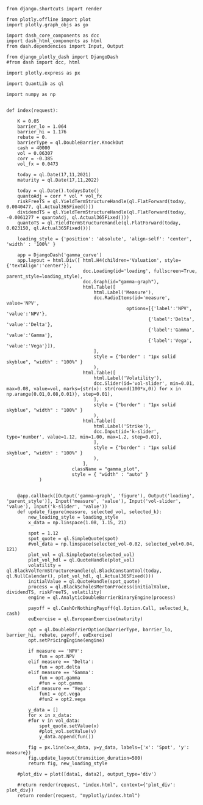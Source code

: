     from django.shortcuts import render

    from plotly.offline import plot
    import plotly.graph_objs as go

    import dash_core_components as dcc
    import dash_html_components as html
    from dash.dependencies import Input, Output

    from django_plotly_dash import DjangoDash
    #from dash import dcc, html

    import plotly.express as px

    import QuantLib as ql

    import numpy as np


    def index(request):

        K = 0.05
        barrier_lo = 1.064
        barrier_hi = 1.176
        rebate = 0.
        barrierType = ql.DoubleBarrier.KnockOut
        cash = 40000
        vol = 0.06307
        corr = -0.385
        vol_fx = 0.0473

        today = ql.Date(17,11,2021)
        maturity = ql.Date(17,11,2022)

        today = ql.Date().todaysDate()
        quantoAdj = corr * vol * vol_fx
        riskFreeTS = ql.YieldTermStructureHandle(ql.FlatForward(today, 0.0040477, ql.Actual365Fixed()))
        dividendTS = ql.YieldTermStructureHandle(ql.FlatForward(today, -0.0061277 + quantoAdj, ql.Actual365Fixed()))
        quantoTS = ql.YieldTermStructureHandle(ql.FlatForward(today, 0.023150, ql.Actual365Fixed()))

        loading_style = {'position': 'absolute', 'align-self': 'center', 'width' : '100%' }

        app = DjangoDash('gamma_curve')
        app.layout = html.Div([ html.H4(children='Valuation', style={'textAlign':'center'}), 
                                dcc.Loading(id='loading', fullscreen=True, parent_style=loading_style), 
                                dcc.Graph(id="gamma-graph"), 
                                html.Table([
                                    html.Label('Measure'), 
                                    dcc.RadioItems(id='measure', value='NPV', 
                                                options=[{'label':'NPV', 'value':'NPV'}, 
                                                        {'label':'Delta', 'value':'Delta'}, 
                                                        {'label':'Gamma', 'value':'Gamma'},
                                                        {'label':'Vega', 'value':'Vega'}]), 
                                    ], 
                                    style = {"border" : "1px solid skyblue", "width" : "100%" }
                                    ), 
                                html.Table([
                                    html.Label('Volatility'), 
                                    dcc.Slider(id='vol-slider', min=0.01, max=0.08, value=vol, marks={str(x): str(round(100*x,0)) for x in np.arange(0.01,0.08,0.01)}, step=0.01), 
                                    ], 
                                    style = {"border" : "1px solid skyblue", "width" : "100%" }
                                    ),
                                html.Table([
                                    html.Label('Strike'), 
                                    dcc.Input(id='k-slider', type='number', value=1.12, min=1.00, max=1.2, step=0.01), 
                                    ], 
                                    style = {"border" : "1px solid skyblue", "width" : "100%" }
                                    ),
                                ],
                            className = "gamma_plot", 
                            style = { "width" : "auto" }
                )


        @app.callback([Output('gamma-graph', 'figure'), Output('loading', 'parent_style')], Input('measure', 'value'), Input('vol-slider', 'value'), Input('k-slider', 'value'))
        def update_figure(measure, selected_vol, selected_k):
            new_loading_style = loading_style
            x_data = np.linspace(1.08, 1.15, 21)

            spot = 1.12
            spot_quote = ql.SimpleQuote(spot)
            #vol_data = np.linspace(selected_vol-0.02, selected_vol+0.04, 121)
            plot_vol = ql.SimpleQuote(selected_vol)
            plot_vol_hdl = ql.QuoteHandle(plot_vol)
            volatility = ql.BlackVolTermStructureHandle(ql.BlackConstantVol(today, ql.NullCalendar(), plot_vol_hdl, ql.Actual365Fixed()))
            initialValue = ql.QuoteHandle(spot_quote)
            process = ql.BlackScholesMertonProcess(initialValue, dividendTS, riskFreeTS, volatility)
            engine = ql.AnalyticDoubleBarrierBinaryEngine(process)

            payoff = ql.CashOrNothingPayoff(ql.Option.Call, selected_k, cash)
            euExercise = ql.EuropeanExercise(maturity)

            opt = ql.DoubleBarrierOption(barrierType, barrier_lo, barrier_hi, rebate, payoff, euExercise)
            opt.setPricingEngine(engine)

            if measure == 'NPV':
                fun = opt.NPV
            elif measure == 'Delta':
                fun = opt.delta
            elif measure == 'Gamma':
                fun = opt.gamma
                #fun = opt.gamma
            elif measure == 'Vega':
                fun1 = opt.vega
                #fun2 = opt2.vega

            y_data = []
            for x in x_data:
            #for v in vol_data:
                spot_quote.setValue(x)
                #plot_vol.setValue(v)
                y_data.append(fun())

            fig = px.line(x=x_data, y=y_data, labels={'x': 'Spot', 'y': measure})
            fig.update_layout(transition_duration=500)
            return fig, new_loading_style

        #plot_div = plot([data1, data2], output_type='div')

        #return render(request, "index.html", context={'plot_div': plot_div})
        return render(request, "myplotly/index.html")
